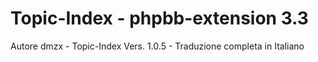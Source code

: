 # Topic-Index - phpbb-extension 3.3
Autore dmzx - 
Topic-Index Vers. 1.0.5 -
Traduzione completa in Italiano
